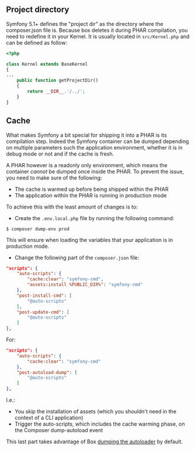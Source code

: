 ## Project directory

Symfony 5.1+ defines the "project dir" as the directory where the composer.json file is. Because box deletes it during PHAR compilation, you need to redefine it in your Kernel. It is usually located in `src/Kernel.php` and can be defined as follow: 

```php
<?php

class Kernel extends BaseKernel
{
...
    public function getProjectDir()
    {
        return __DIR__.'/../';
    }
}
```

## Cache

What makes Symfony a bit special for shipping it into a PHAR is its compilation step. Indeed the Symfony container can
be dumped depending on multiple parameters such the application environment, whether it is in debug mode or not and if
the cache is fresh.

A PHAR however is a readonly only environment, which means the container _cannot_ be dumped once inside the PHAR. To
prevent the issue, you need to make sure of the following:

- The cache is warmed up before being shipped within the PHAR
- The application within the PHAR is running in production mode

To achieve this with the least amount of changes is to:

- Create the `.env.local.php` file by running the following command:

```
$ composer dump-env prod
```

This will ensure when loading the variables that your application is in production mode.

- Change the following part of the `composer.json` file:

```json
"scripts": {
    "auto-scripts": {
        "cache:clear": "symfony-cmd",
        "assets:install %PUBLIC_DIR%": "symfony-cmd"
    },
    "post-install-cmd": [
        "@auto-scripts"
    ],
    "post-update-cmd": [
        "@auto-scripts"
    ]
},
```

For:

```json
"scripts": {
    "auto-scripts": {
        "cache:clear": "symfony-cmd"
    },
    "post-autoload-dump": [
        "@auto-scripts"
    ]
},
```

I.e.:

- You skip the installation of assets (which you shouldn't need in the context of a CLI application)
- Trigger the auto-scripts, which includes the cache warming phase, on the Composer dump-autoload event

This last part takes advantage of Box [dumping the autoloader][composer-autoloader-dump] by default.


[composer-autoloader-dump]: configuration.md#dumping-the-composer-autoloader-dump-autoload
